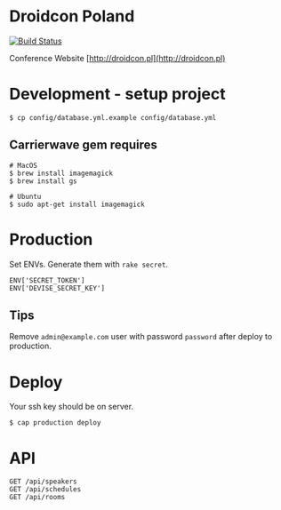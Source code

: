 # Droidcon Poland

[![Build Status](https://api.shippable.com/projects/53d2cc3b35ad6c640220fa87/badge/master)](https://www.shippable.com/projects/53d2cc3b35ad6c640220fa87)

Conference Website
[http://droidcon.pl](http://droidcon.pl)


# Development - setup project

    $ cp config/database.yml.example config/database.yml


## Carrierwave gem requires

    # MacOS
    $ brew install imagemagick
    $ brew install gs

    # Ubuntu
    $ sudo apt-get install imagemagick


# Production

Set ENVs. Generate them with `rake secret`.

    ENV['SECRET_TOKEN']
    ENV['DEVISE_SECRET_KEY']


## Tips

Remove `admin@example.com` user with password `password` after deploy to production.


# Deploy

Your ssh key should be on server.

    $ cap production deploy


# API

    GET /api/speakers
    GET /api/schedules
    GET /api/rooms
